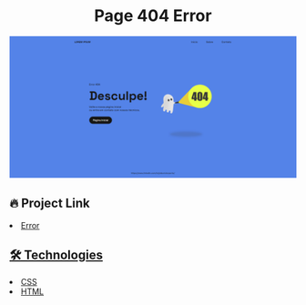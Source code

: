 # <div align="center"> Page 404 Error </div>

<img src="./main.png" />
                             </a>


## 🔥 Project Link


<li><a href="https://joaovporto.github.io/404-error/">Error</li>

## 🛠️ Technologies



<li><a href="https://www.w3schools.com/css/">CSS</a></li>
<li><a href="https://www.w3schools.com/html/">HTML</a></li>


